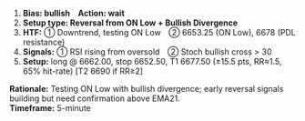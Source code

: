 1. **Bias: bullish** **Action: wait**  
2. **Setup type: Reversal from ON Low + Bullish Divergence**  
3. **HTF:** ① Downtrend, testing ON Low ② 6653.25 (ON Low), 6678 (PDL resistance)  
4. **Signals:** ① RSI rising from oversold ② Stoch bullish cross > 30  
5. **Setup:** long @ 6662.00, stop 6652.50, T1 6677.50 (±15.5 pts, RR≈1.5, 65% hit-rate) [T2 6690 if RR≥2]  

**Rationale:** Testing ON Low with bullish divergence; early reversal signals building but need confirmation above EMA21.  
**Timeframe:** 5-minute